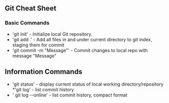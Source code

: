 ## Git Cheat Sheet

### Basic Commands

* 'git init' - Initialize local Git repository.
* 'git add .' - Add all files in and under current directory to git index, staging them for commit
* 'git commit -m "Message"' - Commit changes to local repo with message "Message"


## Information Commands
* 'git status' - display current status of local working directory/repository
*'git log' - list commit history
* ' git log --online' - list commit history, compact format
